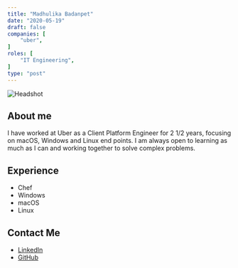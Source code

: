 ```yaml
---
title: "Madhulika Badanpet"
date: "2020-05-19"
draft: false
companies: [
    "uber",
]
roles: [
    "IT Engineering",
]
type: "post"
---
```


![Headshot](https://media-exp1.licdn.com/dms/image/C5603AQHo0olot5weUg/profile-displayphoto-shrink_400_400/0?e=1595462400&v=beta&t=-DSTNLAWMBzaZMeegcmu2xf9iSUgB7aAv96FiRWtidE)

## About me
I have worked at Uber as a Client Platform Engineer for 2 1/2 years, focusing on macOS, Windows and Linux end points. I am always open to learning as much as I can and working together to solve complex problems.

## Experience
* Chef
* Windows
* macOS
* Linux

## Contact Me
* [LinkedIn](https://www.linkedin.com/in/madhulika-badanpet-a6093655/)
* [GitHub](https://github.com/mbadanpet)
